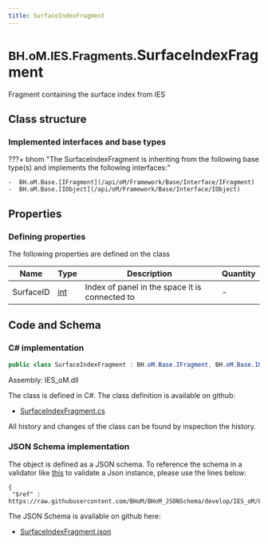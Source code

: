 ```yaml
---
title: SurfaceIndexFragment
---
```


# <small>BH.oM.IES.Fragments.</small>**SurfaceIndexFragment**

Fragment containing the surface index from IES

## Class structure

### Implemented interfaces and base types

???+ bhom "The SurfaceIndexFragment is inheriting from the following base type(s) and implements the following interfaces:"

    -  BH.oM.Base.[IFragment](/api/oM/Framework/Base/Interface/IFragment)
    -  BH.oM.Base.[IObject](/api/oM/Framework/Base/Interface/IObject)


## Properties



### Defining properties

The following properties are defined on the class

| Name             | Type             | Description      | Quantity         |
|------------------|------------------|------------------|------------------|
| SurfaceID | [int](https://learn.microsoft.com/en-us/dotnet/api/System.Int32?view=netstandard-2.0) | Index of panel in the space it is connected to | - |


## Code and Schema

### C# implementation

``` C# title="C#"
public class SurfaceIndexFragment : BH.oM.Base.IFragment, BH.oM.Base.IObject
```

Assembly: IES_oM.dll

The class is defined in C#. The class definition is available on github:

- [SurfaceIndexFragment.cs](https://github.com/BHoM/IES_Toolkit/blob/develop/IES_oM/Fragments\SurfaceIndexFragment.cs)

All history and changes of the class can be found by inspection the history.
### JSON Schema implementation

The object is defined as a JSON schema. To reference the schema in a validator like [this](https://www.jsonschemavalidator.net/) to validate a Json instance, please use the lines below:

``` { .json .copy .select } title="JSON Schema"
{
 "$ref" : https://raw.githubusercontent.com/BHoM/BHoM_JSONSchema/develop/IES_oM/Fragments/SurfaceIndexFragment.json}
```

The JSON Schema is available on github here:

- [SurfaceIndexFragment.json](https://github.com/BHoM/BHoM_JSONSchema/blob/develop/IES_oM/Fragments/SurfaceIndexFragment.json)
